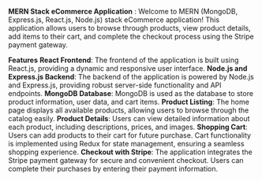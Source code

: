**MERN Stack eCommerce Application** : Welcome to MERN (MongoDB, Express.js, React.js, Node.js) stack eCommerce application! This application allows users to browse through products, view product details, add items to their cart, and complete the checkout process using the Stripe payment gateway.

**Features**
**React Frontend**: The frontend of the application is built using React.js, providing a dynamic and responsive user interface.
**Node.js and Express.js Backend**: The backend of the application is powered by Node.js and Express.js, providing robust server-side functionality and API endpoints.
**MongoDB Database**: MongoDB is used as the database to store product information, user data, and cart items.
**Product Listing**: The home page displays all available products, allowing users to browse through the catalog easily.
**Product Details**: Users can view detailed information about each product, including descriptions, prices, and images.
**Shopping Cart**: Users can add products to their cart for future purchase. Cart functionality is implemented using Redux for state management, ensuring a seamless shopping experience.
**Checkout with Stripe**: The application integrates the Stripe payment gateway for secure and convenient checkout. Users can complete their purchases by entering their payment information.

